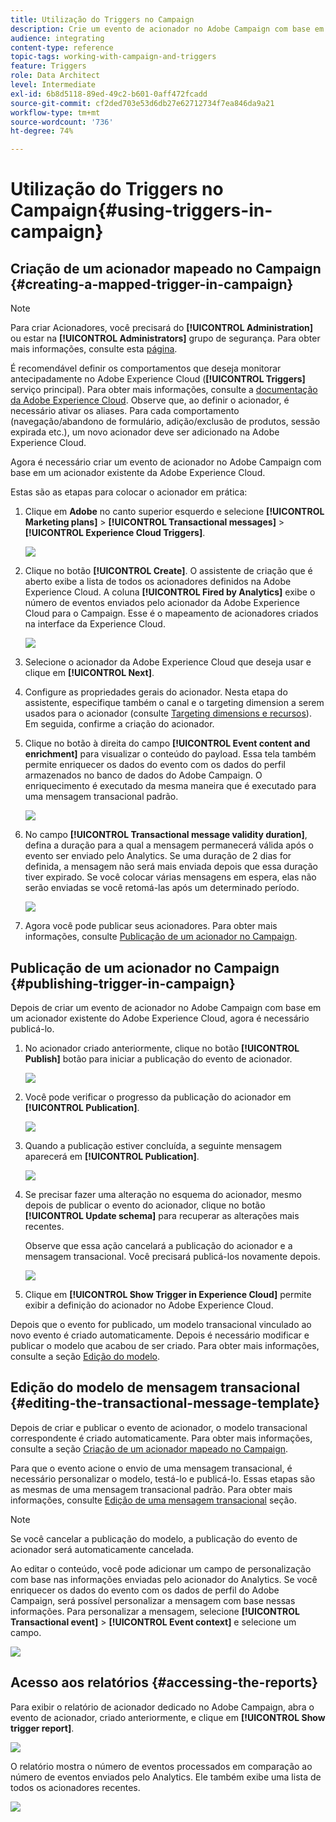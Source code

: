 ```yaml
---
title: Utilização do Triggers no Campaign
description: Crie um evento de acionador no Adobe Campaign com base em um acionador existente do Adobe Experience Cloud.
audience: integrating
content-type: reference
topic-tags: working-with-campaign-and-triggers
feature: Triggers
role: Data Architect
level: Intermediate
exl-id: 6b8d5118-89ed-49c2-b601-0aff472fcadd
source-git-commit: cf2ded703e53d6db27e62712734f7ea846da9a21
workflow-type: tm+mt
source-wordcount: '736'
ht-degree: 74%

---
```


# Utilização do Triggers no Campaign{#using-triggers-in-campaign}

## Criação de um acionador mapeado no Campaign {#creating-a-mapped-trigger-in-campaign}

>[!NOTE]
>
>Para criar Acionadores, você precisará do **[!UICONTROL Administration]** ou estar na **[!UICONTROL Administrators]** grupo de segurança. Para obter mais informações, consulte esta [página](../../administration/using/list-of-roles.md).

É recomendável definir os comportamentos que deseja monitorar antecipadamente no Adobe Experience Cloud (**[!UICONTROL Triggers]** serviço principal). Para obter mais informações, consulte a [documentação da Adobe Experience Cloud](https://experienceleague.adobe.com/docs/experience-cloud/triggers/create.html?lang=pt-BR). Observe que, ao definir o acionador, é necessário ativar os aliases. Para cada comportamento (navegação/abandono de formulário, adição/exclusão de produtos, sessão expirada etc.), um novo acionador deve ser adicionado na Adobe Experience Cloud.

Agora é necessário criar um evento de acionador no Adobe Campaign com base em um acionador existente da Adobe Experience Cloud.

Estas são as etapas para colocar o acionador em prática:

1. Clique em **Adobe** no canto superior esquerdo e selecione **[!UICONTROL Marketing plans]** > **[!UICONTROL Transactional messages]** > **[!UICONTROL Experience Cloud Triggers]**.

   ![](assets/remarketing_1.png)

1. Clique no botão **[!UICONTROL Create]**. O assistente de criação que é aberto exibe a lista de todos os acionadores definidos na Adobe Experience Cloud. A coluna **[!UICONTROL Fired by Analytics]** exibe o número de eventos enviados pelo acionador da Adobe Experience Cloud para o Campaign. Esse é o mapeamento de acionadores criados na interface da Experience Cloud.

   ![](assets/remarketing_2.png)

1. Selecione o acionador da Adobe Experience Cloud que deseja usar e clique em **[!UICONTROL Next]**.
1. Configure as propriedades gerais do acionador. Nesta etapa do assistente, especifique também o canal e o targeting dimension a serem usados para o acionador (consulte [Targeting dimensions e recursos](../../automating/using/query.md#targeting-dimensions-and-resources)). Em seguida, confirme a criação do acionador.
1. Clique no botão à direita do campo **[!UICONTROL Event content and enrichment]** para visualizar o conteúdo do payload. Essa tela também permite enriquecer os dados do evento com os dados do perfil armazenados no banco de dados do Adobe Campaign. O enriquecimento é executado da mesma maneira que é executado para uma mensagem transacional padrão.

   ![](assets/remarketing_3.png)

1. No campo **[!UICONTROL Transactional message validity duration]**, defina a duração para a qual a mensagem permanecerá válida após o evento ser enviado pelo Analytics. Se uma duração de 2 dias for definida, a mensagem não será mais enviada depois que essa duração tiver expirado. Se você colocar várias mensagens em espera, elas não serão enviadas se você retomá-las após um determinado período.

   ![](assets/remarketing_4.png)

1. Agora você pode publicar seus acionadores. Para obter mais informações, consulte [Publicação de um acionador no Campaign](../../integrating/using/using-triggers-in-campaign.md#publishing-trigger-in-campaign).

## Publicação de um acionador no Campaign {#publishing-trigger-in-campaign}

Depois de criar um evento de acionador no Adobe Campaign com base em um acionador existente do Adobe Experience Cloud, agora é necessário publicá-lo.

1. No acionador criado anteriormente, clique no botão **[!UICONTROL Publish]** botão para iniciar a publicação do evento de acionador.

   ![](assets/trigger_publish_1.png)

1. Você pode verificar o progresso da publicação do acionador em **[!UICONTROL Publication]**.

   ![](assets/trigger_publish_2.png)

1. Quando a publicação estiver concluída, a seguinte mensagem aparecerá em **[!UICONTROL Publication]**.

   ![](assets/trigger_publish_3.png)

1. Se precisar fazer uma alteração no esquema do acionador, mesmo depois de publicar o evento do acionador, clique no botão **[!UICONTROL Update schema]** para recuperar as alterações mais recentes.

   Observe que essa ação cancelará a publicação do acionador e a mensagem transacional. Você precisará publicá-los novamente depois.

   ![](assets/trigger_publish_4.png)

1. Clique em **[!UICONTROL Show Trigger in Experience Cloud]** permite exibir a definição do acionador no Adobe Experience Cloud.

Depois que o evento for publicado, um modelo transacional vinculado ao novo evento é criado automaticamente. Depois é necessário modificar e publicar o modelo que acabou de ser criado. Para obter mais informações, consulte a seção [Edição do modelo](../../start/using/marketing-activity-templates.md).

## Edição do modelo de mensagem transacional {#editing-the-transactional-message-template}

Depois de criar e publicar o evento de acionador, o modelo transacional correspondente é criado automaticamente. Para obter mais informações, consulte a seção [Criação de um acionador mapeado no Campaign](#creating-a-mapped-trigger-in-campaign).

Para que o evento acione o envio de uma mensagem transacional, é necessário personalizar o modelo, testá-lo e publicá-lo. Essas etapas são as mesmas de uma mensagem transacional padrão. Para obter mais informações, consulte [Edição de uma mensagem transacional](../../channels/using/editing-transactional-message.md) seção.

>[!NOTE]
>
>Se você cancelar a publicação do modelo, a publicação do evento de acionador será automaticamente cancelada.

Ao editar o conteúdo, você pode adicionar um campo de personalização com base nas informações enviadas pelo acionador do Analytics. Se você enriquecer os dados do evento com os dados de perfil do Adobe Campaign, será possível personalizar a mensagem com base nessas informações. Para personalizar a mensagem, selecione **[!UICONTROL Transactional event]** > **[!UICONTROL Event context]** e selecione um campo.

![](assets/remarketing_8.png)

## Acesso aos relatórios {#accessing-the-reports}

Para exibir o relatório de acionador dedicado no Adobe Campaign, abra o evento de acionador, criado anteriormente, e clique em **[!UICONTROL Show trigger report]**.

![](assets/remarketing_9.png)

O relatório mostra o número de eventos processados em comparação ao número de eventos enviados pelo Analytics. Ele também exibe uma lista de todos os acionadores recentes.

![](assets/trigger_uc_browse_14.png)
